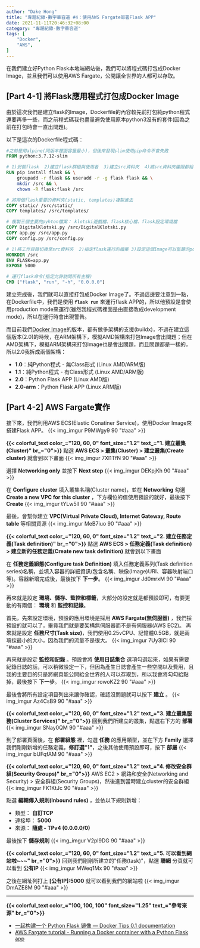 ```yaml
---
author: "Dake Hong"
title: "專題紀錄-數字華容道 #4：使用AWS Fargate部署Flask APP"
date: 2021-11-11T20:46:32+08:00
category: "專題紀錄-數字華容道"
tags: [
	"Docker",
    "AWS",
]
---
```

在我們建立好Python Flask本地端網站後，我們可以將程式碼打包成Docker Image，並且我們可以使用AWS Fargate，公開讓全世界的人都可以存取。
<!--more-->
## [Part 4-1] 將Flask應用程式打包成Docker Image
由於這次我們是建立flask的Image，Dockerfile的內容較先前打包純python程式還要再多一些，而之前程式碼我也盡量避免使用原本python3沒有的套件(因為之前在打包時會一直出問題)。

以下是這次的Dockerfile程式碼：
```Dockerfile
#之前是用alpine(同版本裡面容量最小)，但後來發現slim使用pip命令不會失敗
FROM python:3.7.12-slim

# 1)安裝flask  2)建立flask群組與使用者  3)建立src資料夾  4)將src資料夾權限都給flask用
RUN pip install flask && \
    groupadd -r flask && useradd -r -g flask flask && \
    mkdir /src && \
    chown -R flask:flask /src

# 將兩個flask重要的資料夾(static, templates)複製進去
COPY static/ /src/static/
COPY templates/ /src/templates/

# 複製三個主要的pyhton檔案： klotski遊戲檔、flask核心檔、flask設定環境檔
COPY DigitalKlotski.py /src/DigitalKlotski.py
COPY app.py /src/app.py
COPY config.py /src/config.py

# 1)將工作目錄切換至src資料夾  2)指定flask運行的檔案 3)設定這個Image可以監聽的port
WORKDIR /src
ENV FLASK=app.py
EXPOSE 5000

# 運行flask命令(指定允許訪問所有主機)
CMD ["flask", "run", "-h", "0.0.0.0"]
```
建立完成後，我們就可以直接打包成Docker Image了。不過這邊要注意到一點，在Dockerfile中，我們是使用 __`flask run`__ 來運行flask APP的，所以他預設是會使用production mode來運行(雖然我程式碼裡面是由直接改成development mode)，所以在運行時會出現警告。

而目前我們[Docker Image](https://hub.docker.com/repository/docker/gcp852/klotski-app)的版本，都有做多架構的支援(buildx)，不過在建立這個版本(2.0)的時候，在ARM架構下，模擬AMD架構來打包Image會出問題；但在AMD架構下，模擬ARM架構來打包Image也是會出問題，而且問題都是一樣的，所以2.0我拆成兩個架構：
- **1.0**：純Python程式 - 無Class形式 (Linux AMD/ARM版)
- **1.1**：純Python程式 - 有Class形式 (Linux AMD/ARM版)
- **2.0**：Python Flask APP (Linux AMD版)
- **2.0-arm**：Python Flask APP (Linux ARM版)

## [Part 4-2] AWS Fargate實作
接下來，我們利用AWS ECS(Elastic Conatiner Service)，使用Docker Image來搭建Flask APP。
{{< img_imgur P9MWgy9 90 "#aaa" >}}

**{{< colorful_text color_="120, 60, 0" font_size="1.2" text_="1. 建立叢集(Cluster)" br_="0">}}**
點選 **AWS ECS > 叢集(Cluster) > 建立叢集(Create cluster)** 就會到以下畫面
{{< img_imgur 7Xl1TfN 90 "#aaa" >}}

選擇 **Networking only** 並按下 **Next step**
{{< img_imgur DEKpjKh 90 "#aaa" >}}

在 **Configure cluster** 填入叢集名稱(Cluster name)，並在 **Networking** 勾選 __Create a new VPC for this cluster__ ，下方欄位的值使用預設的就好，最後按下 **Create**
{{< img_imgur tYLw5ll 90 "#aaa" >}}

最後，會幫你建立 **VPC(Virtual Private Cloud), Internet Gateway, Route table** 等相關資源
{{< img_imgur MeB7iuo 90 "#aaa" >}}

**{{< colorful_text color_="120, 60, 0" font_size="1.2" text_="2. 建立任務定義(Task definition)" br_="0">}}**
點選 **AWS ECS > 任務定義(Task definition) > 建立新的任務定義(Create new task definition)** 就會到以下畫面

在 **任務定義組態(Configure task Definition)** 填入任務定義系列(Task definition series)名稱，並填入容器的詳細資訊(包含名稱、映像(Image)URI、容器映射端口等)。容器新增完成後，最後按下 **下一步**。
{{< img_imgur Jd0mrxM 90 "#aaa" >}}

再來就是設定 **環境、儲存、監控和標籤**，大部分的設定就是都預設即可，有要更動的有兩個： __環境__ 和 __監控和記錄__。

首先，先來設定環境，預設的應用環境是採用 **AWS Fargate(無伺服器)** ，我們採預設的就可以了，畢竟我們就是要架構無伺服器而不是有伺服器(AWS EC2)。 再來就是設定 **任務尺寸(Task size)**，我們使用0.25vCPU、記憶體0.5GB，就是兩項採最小的大小，因為我們的流量不是很大。
{{< img_imgur 7Uy3lCI 90 "#aaa" >}}

再來就是設定 __監控和記錄__ 。預設會將 **使用日誌集合** 選項勾選起來，如果有需要紀錄日誌的話，可以稍微設定一下，但因為產生日誌會產生一些空間以及費用，且我的主要目的只是將網頁能公開給全世界的人可以存取到，所以我會將勾勾給點掉，最後按下 **下一步**。
{{< img_imgur rowoKZ2 90 "#aaa" >}}

最後會將所有設定項目列出來讓你確認，確認沒問題就可以按下 **建立** 。
{{< img_imgur Az4CsB9 90 "#aaa" >}}

**{{< colorful_text color_="120, 60, 0" font_size="1.2" text_="3. 建立叢集服務(Cluster Services)" br_="0">}}**
回到我們所建立的叢集，點選右下方的 **部署**
{{< img_imgur SNay0QM 90 "#aaa" >}}

到了部署頁面後，在 **部署組態** 裡，勾選 __任務__ 的應用類型，並在下方 **Family** 選擇我們剛剛新增的任務定義，**修訂選"1"**，之後其他使用預設即可，按下 **部屬**
{{< img_imgur bUFqfAM 90 "#aaa" >}}

**{{< colorful_text color_="120, 60, 0" font_size="1.2" text_="4. 修改安全群組(Security Groups)" br_="0">}}**
AWS EC2 > 網路和安全(Networking and Security) > 安全群組(Security Groups)，然後進到當時建立cluster的安全群組
{{< img_imgur FK1KtJc 90 "#aaa" >}}

點選 **編輯傳入規則(Inbound rules)** ，並依以下規則新增：
* 類型： **自訂TCP**
* 連接埠： **5000**
* 來源： **隨處 - TPv4 (0.0.0.0/0)**

最後按下 **儲存規則**
{{< img_imgur V2pl9DG 90 "#aaa" >}}

**{{< colorful_text color_="120, 60, 0" font_size="1.2" text_="5. 可以看到網站啦~~~" br_="0">}}**
回到我們剛剛所建立的"任務(task)"，點選 **聯網** 分頁就可以看到 **公有IP**
{{< img_imgur MWeq1Mx 90 "#aaa" >}}

之後在網址列打上 **[公有IP]:5000** 就可以看到我們的網站啦
{{< img_imgur DmAZE8M 90 "#aaa" >}}

---
**{{< colorful_text color_="100, 100, 100" font_size="1.25" text_="參考來源" br_="0">}}**
- [一起构建一个 Python Flask 镜像 — Docker Tips 0.1 documentation](https://dockertips.readthedocs.io/en/latest/dockerfile-guide/python-flask.html)
- [AWS Fargate tutorial - Running a Docker container with a Python Flask app](https://www.youtube.com/watch?v=-Vsuzi4OByY)